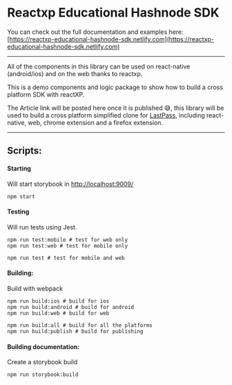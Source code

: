 # Reactxp Educational Hashnode SDK

You can check out the full documentation and examples here: [https://reactxp-educational-hashnode-sdk.netlify.com](https://reactxp-educational-hashnode-sdk.netlify.com)

---

All of the components in this library can be used on react-native (android/ios) and on the web thanks to reactxp.

This is a demo components and logic package to show how to build a cross platform SDK with reactXP.

The Article link will be posted here once it is published 😅, this library will be used to build a cross platform simplified clone for [LastPass](https://www.lastpass.com/), including react-native, web, chrome extension and a firefox extension.

---

## Scripts:

#### Starting
Will start storybook in [http://localhost:9009/](http://localhost:9009/)
```
npm start
```

#### Testing 
Will run tests using Jest.
```
npm run test:mobile # test for web only
npm run test:web # test for mobile only

npm run test # test for mobile and web
```

#### Building:
Build with webpack
```
npm run build:ios # build for ios
npm run build:android # build for android
npm run build:web # build for web

npm run build:all # build for all the platforms
npm run build:publish # build for publishing
```

#### Building documentation:
Create a storybook build
```
npm run storybook:build
```
